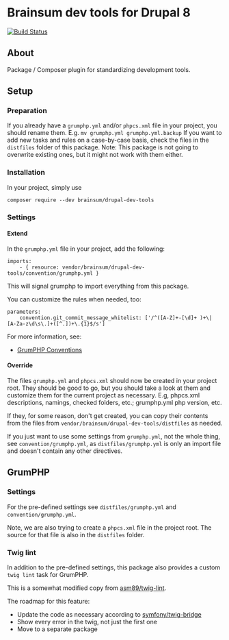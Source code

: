 # Brainsum dev tools for Drupal 8

[![Build Status](https://travis-ci.org/brainsum/drupal-dev-tools.svg?branch=master)](https://travis-ci.org/brainsum/drupal-dev-tools)

## About

Package / Composer plugin for standardizing development tools.

## Setup
### Preparation

If you already have a ```grumphp.yml``` and/or ```phpcs.xml``` file in your project, you should rename them. E.g. ```mv grumphp.yml grumphp.yml.backup```
If you want to add new tasks and rules on a case-by-case basis, check the files in the ```distfiles``` folder of this package.
Note: This package is not going to overwrite existing ones, but it might not work with them either.

### Installation

In your project, simply use

```composer require --dev brainsum/drupal-dev-tools```

### Settings
#### Extend
In the ```grumphp.yml``` file in your project, add the following:
```
imports:
    - { resource: vendor/brainsum/drupal-dev-tools/convention/grumphp.yml }
```

This will signal grumphp to import everything from this package.

You can customize the rules when needed, too:
```
parameters:
    convention.git_commit_message_whitelist: ['/^([A-Z]+-[\d]+ )+\| [A-Za-z\d\s\.]+([^.])+\.{1}$/s']
```

For more information, see:
- [GrumPHP Conventions](https://github.com/phpro/grumphp/blob/master/doc/conventions.md)


#### Override
The files ```grumphp.yml``` and ```phpcs.xml``` should now be created in your project root.
They should be good to go, but you should take a look at them and customize them for the current project as necessary.
E.g, phpcs.xml descriptions, namings, checked folders, etc.; grumphp.yml php version, etc.

If they, for some reason, don't get created, you can copy their contents from the files from ```vendor/brainsum/drupal-dev-tools/distfiles``` as needed.

If you just want to use some settings from ```grumphp.yml```, not the whole thing, see ```convention/grumphp.yml```, 
as ```distfiles/grumphp.yml``` is only an import file and doesn't contain any other directives.

## GrumPHP
### Settings

For the pre-defined settings see ```distfiles/grumphp.yml``` and ```convention/grumphp.yml```.

Note, we are also trying to create a ```phpcs.xml``` file in the project root. The source for that file is also in the ```distfiles``` folder.

### Twig lint

In addition to the pre-defined settings, this package also provides a custom ```twig lint``` task for GrumPHP.

This is a somewhat modified copy from [asm89/twig-lint](https://github.com/asm89/twig-lint).

The roadmap for this feature:
- Update the code as necessary according to [symfony/twig-bridge](https://github.com/symfony/twig-bridge)
- Show every error in the twig, not just the first one
- Move to a separate package
